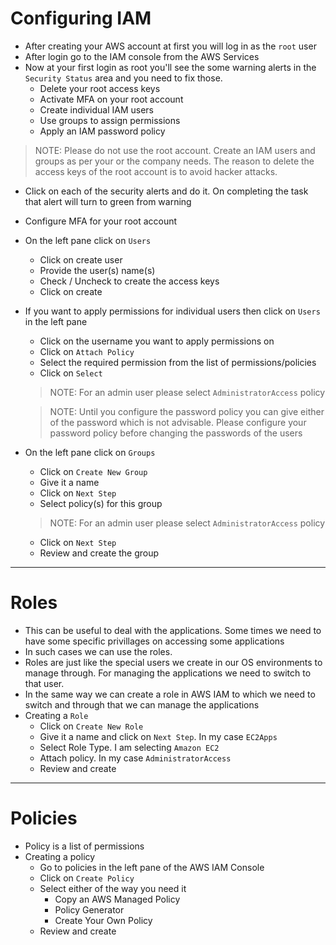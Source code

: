 # Configuring IAM

- After creating your AWS account at first you will log in as the `root` user
- After login go to the IAM console from the AWS Services
- Now at your first login as root you'll see the some warning alerts in the `Security Status` area  and you need to fix those.
	- Delete your root access keys
	- Activate MFA on your root account
	- Create individual IAM users
	- Use groups to assign permissions
	- Apply an IAM password policy

> NOTE: Please do not use the root account. Create an IAM users and groups as per your or the company needs. The reason to delete the access keys of the root account is to avoid hacker attacks.

- Click on each of the security alerts and do it. On completing the task that alert will turn to green from warning
- Configure MFA for your root account
- On the left pane click on `Users`
	- Click on create user
	- Provide the user(s) name(s)
	- Check / Uncheck to create the access keys
	- Click on create
- If you want to apply permissions for individual users then click on `Users` in the left pane
	- Click on the username you want to apply permissions on
	- Click on `Attach Policy`
	- Select the required permission from the list of permissions/policies
	- Click on `Select`

	> NOTE: For an admin user please select `AdministratorAccess` policy
	
	> NOTE: Until you configure the password policy you can give either of the password which is not advisable. Please configure your password policy before changing the passwords of the users

- On the left pane click on `Groups`
	- Click on `Create New Group`
	- Give it a name
	- Click on `Next Step`
	- Select policy(s) for this group

	> NOTE: For an admin user please select `AdministratorAccess` policy

	- Click on `Next Step`
	- Review and create the group

---

# Roles

- This can be useful to deal with the applications. Some times we need to have some specific privillages on accessing some applications
- In such cases we can use the roles.
- Roles are just like the special users we create in our OS environments to manage through. For managing the applications we need to switch to that user.
- In the same way we can create a role in AWS IAM to which we need to switch and through that we can manage the applications
- Creating a `Role`
	- Click on `Create New Role`
	- Give it a name and click on `Next Step`. In my case `EC2Apps`
	- Select Role Type. I am selecting `Amazon EC2`
	- Attach policy. In my case `AdministratorAccess`
	- Review and create

---

# Policies

- Policy is a list of permissions
- Creating a policy
	- Go to policies in the left pane of the AWS IAM Console
	- Click on `Create Policy`
	- Select either of the way you need it
		- Copy an AWS Managed Policy
		- Policy Generator
		- Create Your Own Policy
	- Review and create

